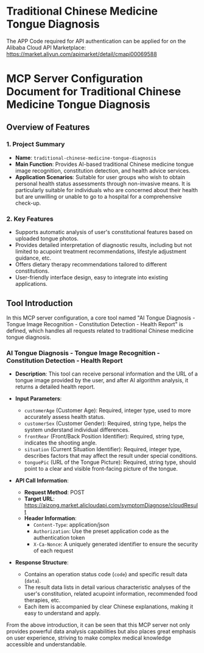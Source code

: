 # Traditional Chinese Medicine Tongue Diagnosis

The APP Code required for API authentication can be applied for on the Alibaba Cloud API Marketplace: https://market.aliyun.com/apimarket/detail/cmapi00069588

# MCP Server Configuration Document for Traditional Chinese Medicine Tongue Diagnosis

## Overview of Features

### 1. Project Summary
- **Name**: `traditional-chinese-medicine-tongue-diagnosis`
- **Main Function**: Provides AI-based traditional Chinese medicine tongue image recognition, constitution detection, and health advice services.
- **Application Scenarios**: Suitable for user groups who wish to obtain personal health status assessments through non-invasive means. It is particularly suitable for individuals who are concerned about their health but are unwilling or unable to go to a hospital for a comprehensive check-up.

### 2. Key Features
- Supports automatic analysis of user's constitutional features based on uploaded tongue photos.
- Provides detailed interpretation of diagnostic results, including but not limited to acupoint treatment recommendations, lifestyle adjustment guidance, etc.
- Offers dietary therapy recommendations tailored to different constitutions.
- User-friendly interface design, easy to integrate into existing applications.

## Tool Introduction

In this MCP server configuration, a core tool named "AI Tongue Diagnosis - Tongue Image Recognition - Constitution Detection - Health Report" is defined, which handles all requests related to traditional Chinese medicine tongue diagnosis.

### AI Tongue Diagnosis - Tongue Image Recognition - Constitution Detection - Health Report
- **Description**: This tool can receive personal information and the URL of a tongue image provided by the user, and after AI algorithm analysis, it returns a detailed health report.
- **Input Parameters**:
  - `customerAge` (Customer Age): Required, integer type, used to more accurately assess health status.
  - `customerSex` (Customer Gender): Required, string type, helps the system understand individual differences.
  - `frontRear` (Front/Back Position Identifier): Required, string type, indicates the shooting angle.
  - `situation` (Current Situation Identifier): Required, integer type, describes factors that may affect the result under special conditions.
  - `tonguePic` (URL of the Tongue Picture): Required, string type, should point to a clear and visible front-facing picture of the tongue.
- **API Call Information**:
  - **Request Method**: POST
  - **Target URL**: https://aizong.market.alicloudapi.com/symptomDiagnose/cloudResult
  - **Header Information**:
    - `Content-Type`: application/json
    - `Authorization`: Use the preset application code as the authentication token
    - `X-Ca-Nonce`: A uniquely generated identifier to ensure the security of each request

- **Response Structure**:
  - Contains an operation status code (`code`) and specific result data (`data`).
  - The result data lists in detail various characteristic analyses of the user's constitution, related acupoint information, recommended food therapies, etc.
  - Each item is accompanied by clear Chinese explanations, making it easy to understand and apply.

From the above introduction, it can be seen that this MCP server not only provides powerful data analysis capabilities but also places great emphasis on user experience, striving to make complex medical knowledge accessible and understandable.